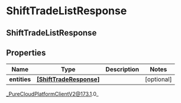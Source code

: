 # ShiftTradeListResponse

## ShiftTradeListResponse

## Properties

|Name | Type | Description | Notes|
|------------ | ------------- | ------------- | -------------|
| **entities** | [**[ShiftTradeResponse]**]([ShiftTradeResponse]) |  | [optional] |



_PureCloudPlatformClientV2@173.1.0_

